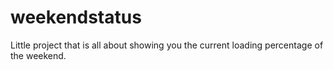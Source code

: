 # weekendstatus
Little project that is all about showing you the current loading percentage of the weekend.
